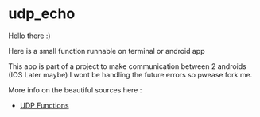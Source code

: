 # udp_echo
Hello there :)

Here is a small function runnable on terminal or android app


This app is part of a project to make communication between 2 androids (IOS Later maybe)
I wont be handling the future errors so pwease fork me.

More info on the beautiful sources here :
  - [UDP Functions](https://blog.jamesslocum.com/post/77759061182/udp-socket-programming-with-dart-unicast-and)

